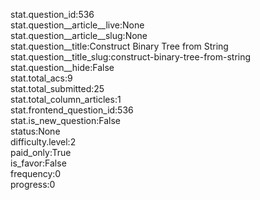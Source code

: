 stat.question_id:536  
stat.question__article__live:None  
stat.question__article__slug:None  
stat.question__title:Construct Binary Tree from String  
stat.question__title_slug:construct-binary-tree-from-string  
stat.question__hide:False  
stat.total_acs:9  
stat.total_submitted:25  
stat.total_column_articles:1  
stat.frontend_question_id:536  
stat.is_new_question:False  
status:None  
difficulty.level:2  
paid_only:True  
is_favor:False  
frequency:0  
progress:0  
